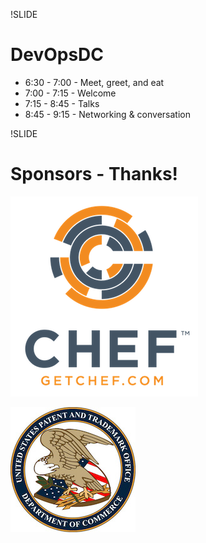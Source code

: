 !SLIDE
# DevOpsDC #

* 6:30 - 7:00 - Meet, greet, and eat
* 7:00 - 7:15 - Welcome
* 7:15 - 8:45 - Talks
* 8:45 - 9:15 - Networking & conversation

!SLIDE
# Sponsors - Thanks! #

![Chef](../images/Chef_Vertical_Website_Reg.png)

![USPTO](../images/uspto.jpg)
